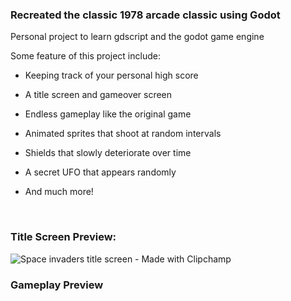 ### Recreated the classic 1978 arcade classic using Godot

Personal project to learn gdscript and the godot game engine

Some feature of this project include:

- Keeping track of your personal high score
- A title screen and gameover screen
- Endless gameplay like the original game
- Animated sprites that shoot at random intervals
- Shields that slowly deteriorate over time
- A secret UFO that appears randomly
- And much more!

  <br>
  
### Title Screen Preview:

![Space invaders title screen - Made with Clipchamp](https://github.com/user-attachments/assets/aebe244b-d2e4-45c6-ab69-97498abb9f62)


### Gameplay Preview





